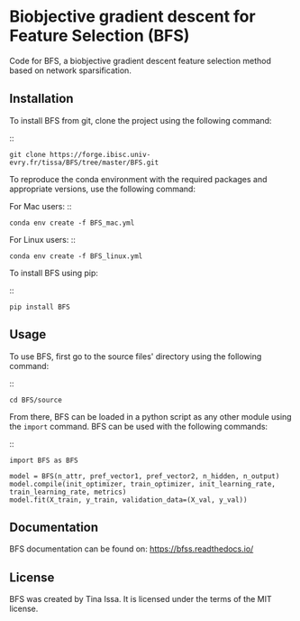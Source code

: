Biobjective gradient descent for Feature Selection (BFS)
==========================================================

Code for BFS, a biobjective gradient descent feature selection method based on network sparsification. 

Installation
--------------
To install BFS from git, clone the project using the following command: 

::

    git clone https://forge.ibisc.univ-evry.fr/tissa/BFS/tree/master/BFS.git

To reproduce the conda environment with the required packages and appropriate versions,
use the following command: 

For Mac users: 
::

    conda env create -f BFS_mac.yml

For Linux users:
::

    conda env create -f BFS_linux.yml


To install BFS using pip:

:: 

    pip install BFS

Usage
------
To use BFS, first go to the source files' directory using the following command:

::

    cd BFS/source


From there, BFS can be loaded in a python script as any other module using the ``import`` command.
BFS can be used with the following commands:

::

    import BFS as BFS

    model = BFS(n_attr, pref_vector1, pref_vector2, n_hidden, n_output)
    model.compile(init_optimizer, train_optimizer, init_learning_rate, train_learning_rate, metrics)
    model.fit(X_train, y_train, validation_data=(X_val, y_val))


Documentation
---------------
BFS documentation can be found on: https://bfss.readthedocs.io/

License
--------
BFS was created by Tina Issa. It is licensed under the terms
of the MIT license.

